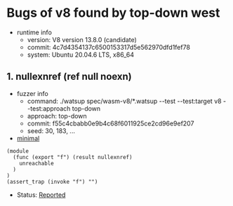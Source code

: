 # Bugs of v8 found by top-down west

* runtime info
    - version: V8 version 13.8.0 (candidate)
    - commit: 4c7d4354137c6500153317d5e562970dfd1fef78
    - system: Ubuntu 20.04.6 LTS, x86\_64

## 1. nullexnref (ref null noexn)

* fuzzer info
    - command: ./watsup spec/wasm-v8/*.watsup --test --test:target v8 --test:approach top-down
    - approach: top-down
    - commit: f55c4cbabb0e9b4c68f6011925ce2cd96e9ef207
    - seed: 30, 183, ...
* [minimal](nullexnref.wast)
```wast
(module
  (func (export "f") (result nullexnref)
    unreachable
  )
)
(assert_trap (invoke "f") "")
```
* Status: [Reported](https://issues.chromium.org/issues/417604765)
